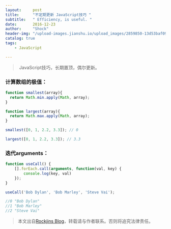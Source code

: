 ```yaml
---
layout:     post
title:      "不定期更新 JavaScript技巧 "
subtitle:   " Efficiency, is useful. "
date:       2016-12-23
author:     "Shock"
header-img: "/upload-images.jianshu.io/upload_images/2859850-13d53baf09a3de93.jpg?imageMogr2/auto-orient/strip%7CimageView2/2/w/1240"
catalog: true
tags:
    - JavaScript

---
```


>  JavaScript技巧，长期置顶，偶尔更新。

### 计算数组的极值：

```javascript
function smallest(array){                         
  return Math.min.apply(Math, array);             
}                                                 

function largest(array){                          
  return Math.max.apply(Math, array);             
}  

smallest([0, 1, 2.2, 3.3]); // 0

largest([0, 1, 2.2, 3.3]); // 3.3
```

### 迭代arguments：

```javascript
function useCall() {
    [].forEach.call(arguments, function(val, key) {
        console.log(key, val)
    });
}

useCall('Bob Dylan', 'Bob Marley', 'Steve Vai');

//0 "Bob Dylan"
//1 "Bob Marley"
//2 "Steve Vai"
```
> 本文出自[Rockjins Blog](https://rockjins.github.io)，转载请与作者联系。否则将追究法律责任。
